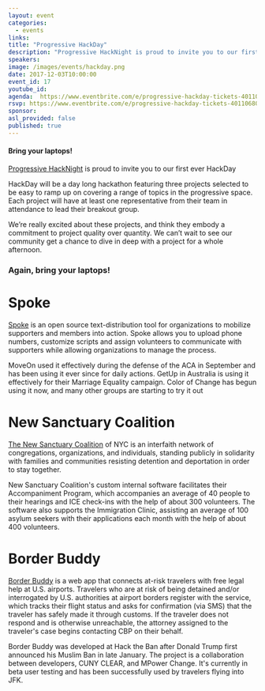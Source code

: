 ```yaml
---
layout: event
categories:
  - events
links:
title: "Progressive HackDay"
description: "Progressive HackNight is proud to invite you to our first ever HackDay, a day long hackathon featuring three projects selected to be easy to ramp up on covering a range of topics in the progressive space."
speakers:
image: /images/events/hackday.png
date: 2017-12-03T10:00:00
event_id: 17
youtube_id:
agenda:  https://www.eventbrite.com/e/progressive-hackday-tickets-40110680124
rsvp: https://www.eventbrite.com/e/progressive-hackday-tickets-40110680124
sponsor:
asl_provided: false
published: true
---
```


#### Bring your laptops!

[Progressive HackNight](//www.progressivehacknight.org) is proud to invite you to our first ever HackDay

HackDay will be a day long hackathon featuring three projects selected to be easy to ramp up on covering a range of topics in the progressive space. Each project will have at least one representative from their team in attendance to lead their breakout group.

We’re really excited about these projects, and think they embody a commitment to project quality over quantity. We can’t wait to see our community get a chance to dive in deep with a project for a whole afternoon.

### Again, bring your laptops!

# Spoke
[Spoke](https://github.com/MoveOnOrg/Spoke) is an open source text-distribution tool for organizations to mobilize supporters and members into action. Spoke allows you to upload phone numbers, customize scripts and assign volunteers to communicate with supporters while allowing organizations to manage the process.

MoveOn used it effectively during the defense of the ACA in September and has been using it ever since for daily actions. GetUp in Australia is using it effectively for their Marriage Equality campaign. Color of Change has begun using it now, and many other groups are starting to try it out

# New Sanctuary Coalition

[The New Sanctuary Coalition](http://www.newsanctuarynyc.org/) of NYC is an interfaith network of congregations, organizations, and individuals, standing publicly in solidarity with families and communities resisting detention and deportation in order to stay together.

New Sanctuary Coalition's custom internal software facilitates their Accompaniment Program, which accompanies an average of 40 people to their hearings and ICE check-ins with the help of about 300 volunteers. The software also supports the Immigration Clinic, assisting an average of 100 asylum seekers with their applications each month with the help of about 400 volunteers.

# Border Buddy

[Border Buddy](https://www.border-buddy.com/why) is a web app that connects at-risk travelers with free legal help at U.S. airports. Travelers who are at risk of being detained and/or interrogated by U.S. authorities at airport borders register with the service, which tracks their flight status and asks for confirmation (via SMS) that the traveler has safely made it through customs. If the traveler does not respond and is otherwise unreachable, the attorney assigned to the traveler's case begins contacting CBP on their behalf.

Border Buddy was developed at Hack the Ban after Donald Trump first announced his Muslim Ban in late January. The project is a collaboration between developers, CUNY CLEAR, and MPower Change. It's currently in beta user testing and has been successfully used by travelers flying into JFK.
